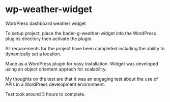 # wp-weather-widget
WordPress dashboard weather widget

To setup project, place the bader-g-weather-widget into the WordPress plugins directory then activate the plugin.

All requirements for the project have been completed including the ability to dynamically set a location.

Made as a WordPress plugin for easy installation. Widget was developed using an object orientent apprach for scalability. 

My thoughts on the test are that it was an engaging test about the use of APIs in a WordPress development environment. 

Test took around 3 hours to complete.
